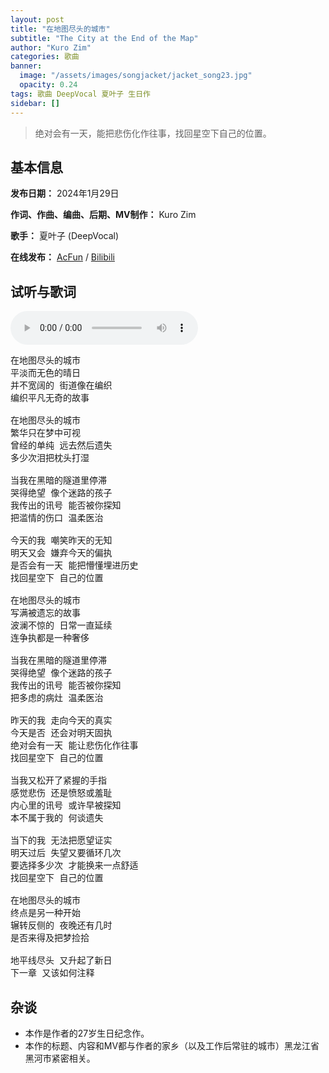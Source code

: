 ```yaml
---
layout: post
title: "在地图尽头的城市"
subtitle: "The City at the End of the Map"
author: "Kuro Zim"
categories: 歌曲
banner: 
  image: "/assets/images/songjacket/jacket_song23.jpg"
  opacity: 0.24
tags: 歌曲 DeepVocal 夏叶子 生日作
sidebar: []
---
```


> 绝对会有一天，能把悲伤化作往事，找回星空下自己的位置。

## 基本信息

**发布日期：** 2024年1月29日

**作词、作曲、编曲、后期、MV制作：** Kuro Zim

**歌手：** 夏叶子 (DeepVocal)

**在线发布：** [AcFun](https://www.acfun.cn/v/ac43634034) / [Bilibili](https://www.bilibili.com/video/BV1kg4y1Y7Ay/)

## 试听与歌词

<audio controls><source src="/assets/audio/song23.mp3" type="audio/mp3"></audio>

<pre>
在地图尽头的城市
平淡而无色的晴日
并不宽阔的 街道像在编织
编织平凡无奇的故事

在地图尽头的城市
繁华只在梦中可视
曾经的单纯 远去然后遗失
多少次泪把枕头打湿

当我在黑暗的隧道里停滞
哭得绝望 像个迷路的孩子
我传出的讯号 能否被你探知
把滥情的伤口 温柔医治

今天的我 嘲笑昨天的无知
明天又会 嫌弃今天的偏执
是否会有一天 能把懵懂埋进历史
找回星空下 自己的位置

在地图尽头的城市
写满被遗忘的故事
波澜不惊的 日常一直延续
连争执都是一种奢侈

当我在黑暗的隧道里停滞
哭得绝望 像个迷路的孩子
我传出的讯号 能否被你探知
把多虑的病灶 温柔医治

昨天的我 走向今天的真实
今天是否 还会对明天固执
绝对会有一天 能让悲伤化作往事
找回星空下 自己的位置

当我又松开了紧握的手指
感觉悲伤 还是愤怒或羞耻
内心里的讯号 或许早被探知
本不属于我的 何谈遗失

当下的我 无法把愿望证实
明天过后 失望又要循环几次
要选择多少次 才能换来一点舒适
找回星空下 自己的位置

在地图尽头的城市
终点是另一种开始
辗转反侧的 夜晚还有几时
是否来得及把梦捡拾

地平线尽头 又升起了新日
下一章 又该如何注释
</pre>

## 杂谈

* 本作是作者的27岁生日纪念作。
* 本作的标题、内容和MV都与作者的家乡（以及工作后常驻的城市）黑龙江省黑河市紧密相关。